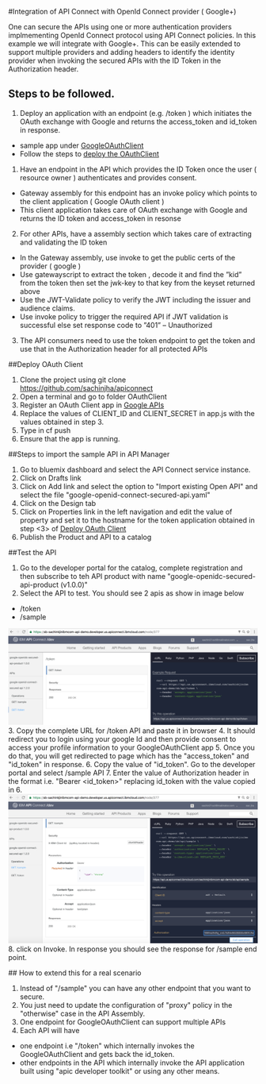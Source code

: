 
#Integration of API Connect with OpenId Connect provider ( Google+)

One can secure the APIs using one or more authentication providers implmementing OpenId Connect protocol using API Connect
policies. In this example we will integrate with Google+.  This can be easily extended to support multiple providers and adding 
headers to identify the identity provider when invoking the secured APIs with the ID Token in the Authorization header.

## Steps to be followed.
1. Deploy an application with an endpoint (e.g. /token ) which initiates the OAuth exchange with Google and returns the access_token and id_token in response.
  - sample app under [GoogleOAuthClient](/GoogleOAuthClient)
  - Follow the steps to [deploy the OAuthClient](#deployOAuthClient)
1. Have an endpoint in the API which provides the ID Token once the user ( resource owner ) authenticates and provides consent.
  - Gateway assembly for this endpoint has an invoke policy which points to the client application ( Google OAuth client ) 
  - This client application takes care of OAuth exchange with Google and returns the ID token and access_token in resonse
2. For other APIs, have a assembly section which takes care of extracting and validating the ID token
  - In the Gateway assembly, use invoke to get the public certs of the provider ( google ) 
  - Use gatewayscript to extract the token , decode it and find the ”kid” from the token then set the jwk-key to that key from the keyset returned above
  - Use the JWT-Validate policy to verify the JWT including the issuer and audience claims.
  - Use invoke policy to trigger the required API if  JWT validation is successful else set  response code to ”401” – Unauthorized
3. The API consumers need to use the token endpoint to get the token and use that in the Authorization header for all protected APIs        
        

        
<a name="deployOAuthClient">
##Deploy OAuth Client
</a>

1. Clone the project using git clone https://github.com/sachinjha/apiconnect
2. Open a terminal and go to folder OAuthClient
3. Register an OAuth Client app in [Google APIs](https://developers.google.com/identity/protocols/OpenIDConnect)
4. Replace the values of CLIENT_ID and CLIENT_SECRET in app.js with the values obtained in step 3.
5. Type in <a name="pushapp">cf push <app name for OAuthClient></a>  
6. Ensure that the app is running.


<a name="ImportsampleAPI">
##Steps to import the sample API in API Manager
</a>

1. Go to bluemix dashboard and select the API Connect service instance.
2. Click on Drafts link 
3. Click on Add link and select the option to "Import existing Open API" and select the file "google-openid-connect-secured-api.yaml"
4. Click on the Design tab 
5. Click on Properties link in the left navigation and edit the value of property <token-url-host> and set it to the hostname 
for the token application obtained in step <3> of [Deploy OAuth Client](#deployOAuthClient)
6. Publish the Product and API to a catalog


<a name="TestTheAPI">
##Test the API 
</a>


1. Go to the developer portal for the catalog, complete registration and then subscribe to teh API product with name "google-openidc-secured-api-product (v1.0.0)" 
2. Select the API to test. You should see 2 apis as show in image below
  - /token
  - /sample
  
  [<img src="images/token.png" width="600"/>](#token)
3. Copy the complete URL for /token API and paste it in browser
4. It should redirect you to login using your google Id and then provide consent to access your profile information to your GoogleOAuthClient app
5. Once you do that, you will get redirected to page which has the "access_token" and "id_token" in response.
6. Copy the value of "id_token".  Go to the developer portal and select /sample API
7. Enter the value of Authorization header in the format i.e.  "Bearer <id_token>"  replacing id_token with the value copied in 6.
[<img src="images/sample.png" width="600"/>](#token)
8. click on Invoke. In response you should see the response for /sample end point. 

<a name="realScenario">
## How to extend this for a real scenario
</a>

1. Instead of "/sample" you can have any other endpoint that you want to secure. 
2. You just need to update the configuration of "proxy" policy in the "otherwise" case in the API Assembly.
3. One endpoint for GoogleOAuthClient can support multiple APIs
4. Each API  will have 
  - one endpoint  i.e "/token" which internally invokes the GoogleOAuthClient and gets back the id_token.
  - other endpoints in the API which internally invoke the  API application built using "apic developer toolkit" or using any other means.

